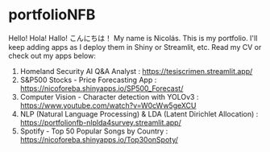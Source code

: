 # portfolioNFB

Hello! Hola! Hallo! こんにちは！ My name is Nicolás. This is my portfolio. I'll keep adding apps as I deploy them in Shiny or Streamlit, etc. Read my CV or check out my apps below:

1) Homeland Security AI Q&A Analyst : https://tesiscrimen.streamlit.app/
2) S&P500 Stocks - Price Forecasting App : https://nicoforeba.shinyapps.io/SP500_Forecast/
3) Computer Vision - Character detection with YOLOv3 : https://www.youtube.com/watch?v=W0cWw5geXCU
4) NLP (Natural Language Processing) & LDA (Latent Dirichlet Allocation) : https://portfolionfb-nlplda4survey.streamlit.app/
5) Spotify - Top 50 Popular Songs by Country : https://nicoforeba.shinyapps.io/Top30onSpoty/
